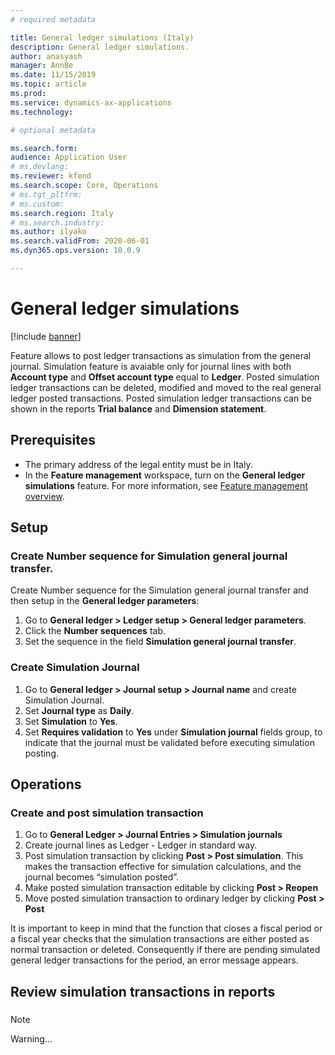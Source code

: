 ```yaml
---
# required metadata

title: General ledger simulations (Italy)
description: General ledger simulations.
author: anasyash
manager: AnnBe
ms.date: 11/15/2019
ms.topic: article
ms.prod: 
ms.service: dynamics-ax-applications
ms.technology: 

# optional metadata

ms.search.form: 
audience: Application User
# ms.devlang: 
ms.reviewer: kfend
ms.search.scope: Core, Operations
# ms.tgt_pltfrm: 
# ms.custom: 
ms.search.region: Italy
# ms.search.industry: 
ms.author: ilyako
ms.search.validFrom: 2020-06-01
ms.dyn365.ops.version: 10.0.9

---
```


# General ledger simulations

[!include [banner](../includes/banner.md)]

Feature allows to post ledger transactions as simulation from the general journal. Simulation feature is avaiable only for journal lines with both **Account type** and **Offset account type** equal to **Ledger**.
Posted simulation ledger transactions can be deleted, modified and moved to the real general ledger posted transactions.
Posted simulation ledger transactions can be shown in the reports **Trial balance** and **Dimension statement**.


## Prerequisites

- The primary address of the legal entity must be in Italy.
- In the **Feature management** workspace, turn on the **General ledger simulations** feature. For more information, see [Feature management overview](../../fin-and-ops/get-started/feature-management/feature-management-overview.md).

## Setup 

### Create Number sequence for Simulation general journal transfer.

Create Number sequence for the Simulation general journal transfer and then setup in the **General ledger parameters**:
1.	Go to **General ledger > Ledger setup > General ledger parameters**.
2.	Click the **Number sequences** tab.
3.	Set the sequence in the field **Simulation general journal transfer**.

### Create Simulation Journal
1. Go to **General ledger > Journal setup > Journal name** and create Simulation Journal.
2. Set **Journal type** as **Daily**.
3. Set **Simulation** to **Yes**.
4. Set **Requires validation** to **Yes** under **Simulation journal** fields group, to indicate that the journal must be validated before executing simulation posting.


## Operations

### Create and post simulation transaction
1. Go to **General Ledger > Journal Entries > Simulation journals**
2. Create journal lines as Ledger - Ledger in standard way.
3. Post simulation transaction by clicking **Post > Post simulation**. This makes the transaction effective for simulation calculations, and the journal becomes “simulation posted”.
4. Make posted simulation transaction editable by clicking **Post > Reopen**
5. Move posted simulation transaction to ordinary ledger by clicking **Post > Post**

It is important to keep in mind that the function that closes a fiscal period or a fiscal year checks that the simulation transactions are either posted as normal transaction or deleted. Consequently if there are pending simulated general ledger transactions for the period, an error message appears.

## Review simulation transactions in reports

### 

> [!NOTE]
> Warning...

